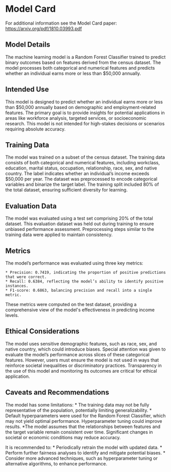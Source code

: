 # Model Card

For additional information see the Model Card paper: https://arxiv.org/pdf/1810.03993.pdf

## Model Details
The machine learning model is a Random Forest Classifier trained to predict binary outcomes based on features derived from the census dataset. The model processes both categorical and numerical features and predicts whether an individual earns more or less than $50,000 annually.

## Intended Use
This model is designed to predict whether an individual earns more or less than $50,000 annually based on demographic and employment-related features. The primary goal is to provide insights for potential applications in areas like workforce analysis, targeted services, or socioeconomic research. This model is not intended for high-stakes decisions or scenarios requiring absolute accuracy.

## Training Data
The model was trained on a subset of the census dataset. The training data consists of both categorical and numerical features, including workclass, education, marital status, occupation, relationship, race, sex, and native country. The label indicates whether an individual’s income exceeds $50,000 per year. The dataset was preprocessed to encode categorical variables and binarize the target label. The training split included 80% of the total dataset, ensuring sufficient diversity for learning.

## Evaluation Data
The model was evaluated using a test set comprising 20% of the total dataset. This evaluation dataset was held out during training to ensure unbiased performance assessment. Preprocessing steps similar to the training data were applied to maintain consistency.

## Metrics
The model’s performance was evaluated using three key metrics:

    * Precision: 0.7419, indicating the proportion of positive predictions that were correct.
    * Recall: 0.6384, reflecting the model’s ability to identify positive instances.
    * F1-score: 0.6863, balancing precision and recall into a single metric.

These metrics were computed on the test dataset, providing a comprehensive view of the model's effectiveness in predicting income levels.

## Ethical Considerations
The model uses sensitive demographic features, such as race, sex, and native country, which could introduce biases. Special attention was given to evaluate the model’s performance across slices of these categorical features. However, users must ensure the model is not used in ways that reinforce societal inequalities or discriminatory practices. Transparency in the use of this model and monitoring its outcomes are critical for ethical application.

## Caveats and Recommendations
The model has some limitations:
    * The training data may not be fully representative of the population, potentially limiting generalizability.
    * Default hyperparameters were used for the Random Forest Classifier, which may not yield optimal performance. Hyperparameter tuning could improve results.
    *The model assumes that the relationships between features and the target variable remain consistent over time. Significant changes in societal or economic conditions may reduce accuracy.

It is recommended to:
    * Periodically retrain the model with updated data.
    * Perform further fairness analyses to identify and mitigate potential biases.
    * Consider more advanced techniques, such as hyperparameter tuning or alternative algorithms, to enhance performance.